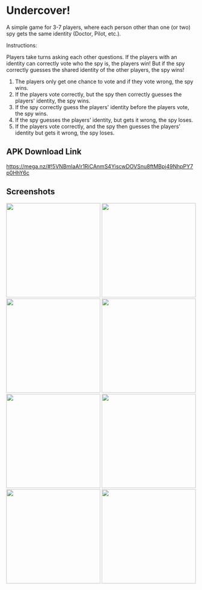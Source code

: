 # Undercover!

A simple game for 3-7 players, where each person other than one (or two) spy gets the same identity (Doctor, Pilot, etc.). 

Instructions:

Players take turns asking each other questions. If the players with an identity can correctly vote who the spy is, the players win! But if the spy correctly guesses the shared identity of the other players, the spy wins! 

1. The players only get one chance to vote and if they vote wrong, the spy wins.
2. If the players vote correctly, but the spy then correctly guesses the players' identity, the spy wins.
3. If the spy correctly guess the players' identity before the players vote, the spy wins. 
4. If the spy guesses the players' identity, but gets it wrong, the spy loses.
5. If the players vote correctly, and the spy then guesses the players' identity but gets it wrong, the spy loses.

## APK Download Link

https://mega.nz/#!5VNBmIaA!r1RiCAnmS4YiscwDOVSnu8ftMBpj49NhpPY7p0HhY6c

## Screenshots 

<div>
<img src="https://user-images.githubusercontent.com/14143525/71621386-e3c0e080-2b83-11ea-8404-7eb2c8a51ba8.png" width="250">
<img src="https://user-images.githubusercontent.com/14143525/71621387-e6233a80-2b83-11ea-9c53-3a1e5b4aeadf.png" width="250">
<img src="https://user-images.githubusercontent.com/14143525/71621404-f76c4700-2b83-11ea-8d73-58ce2ef56af2.png" width="250">
<img src="https://user-images.githubusercontent.com/14143525/71621394-ed4a4880-2b83-11ea-88ed-93800aeec01b.png" width="250">
<img src="https://user-images.githubusercontent.com/14143525/71621417-fdfabe80-2b83-11ea-9a26-2f67cbdfc4b4.png" width="250">
<img src="https://user-images.githubusercontent.com/14143525/71621421-0521cc80-2b84-11ea-8f89-9c4e46860d36.png" width="250">
<img src="https://user-images.githubusercontent.com/14143525/71621427-0a7f1700-2b84-11ea-9304-e0ef4d98f7d6.png" width="250">
<img src="https://user-images.githubusercontent.com/14143525/71621431-0ce17100-2b84-11ea-89a9-5af2ad54882b.PNG" width="250">

